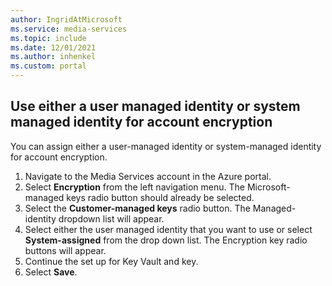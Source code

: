 ```yaml
---
author: IngridAtMicrosoft
ms.service: media-services 
ms.topic: include
ms.date: 12/01/2021
ms.author: inhenkel
ms.custom: portal
---
```


<!-- Use the portal to add use either a user managed identity or system managed identity for account encryption -->

## Use either a user managed identity or system managed identity for account encryption

You can assign either a user-managed identity or system-managed identity for account encryption.

1. Navigate to the Media Services account in the Azure portal.
1. Select **Encryption** from the left navigation menu. The Microsoft-managed keys radio button should already be selected.
1. Select the **Customer-managed keys** radio button.  The Managed-identity dropdown list will appear.
1. Select either the user managed identity that you want to use or select **System-assigned** from the drop down list. The Encryption key radio buttons will appear.
1. Continue the set up for Key Vault and key.
1. Select **Save**.